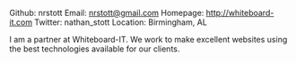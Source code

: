 Github:   nrstott
Email:    nrstott@gmail.com
Homepage: http://whiteboard-it.com
Twitter:  nathan_stott
Location: Birmingham, AL

I am a partner at Whiteboard-IT.  We work to make excellent websites using the
best technologies available for our clients.
